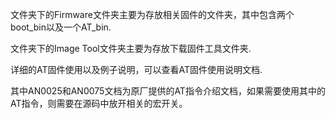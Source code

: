 文件夹下的Firmware文件夹主要为存放相关固件的文件夹，其中包含两个boot_bin以及一个AT_bin.

文件夹下的Image Tool文件夹主要为存放下载固件工具文件夹.

详细的AT固件使用以及例子说明，可以查看AT固件使用说明文档.

其中AN0025和AN0075文档为原厂提供的AT指令介绍文档，如果需要使用其中的AT指令，则需要在源码中放开相关的宏开关。
